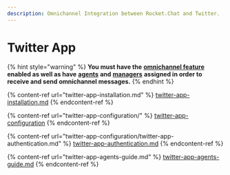 ```yaml
---
description: Omnichannel Integration between Rocket.Chat and Twitter.
---
```


# Twitter App

{% hint style="warning" %}
**You must have the** [**omnichannel feature**](https://docs.rocket.chat/guides/administration/settings/omnichannel-admins-guide#enable-omnichannel) **enabled as well as have** [**agents**](https://docs.rocket.chat/guides/omnichannel/agents) **and** [**managers**](https://docs.rocket.chat/guides/omnichannel/managers) **assigned in order to receive and send omnichannel messages.**
{% endhint %}

{% content-ref url="twitter-app-installation.md" %}
[twitter-app-installation.md](twitter-app-installation.md)
{% endcontent-ref %}

{% content-ref url="twitter-app-configuration/" %}
[twitter-app-configuration](twitter-app-configuration/)
{% endcontent-ref %}

{% content-ref url="twitter-app-configuration/twitter-app-authentication.md" %}
[twitter-app-authentication.md](twitter-app-configuration/twitter-app-authentication.md)
{% endcontent-ref %}

{% content-ref url="twitter-app-agents-guide.md" %}
[twitter-app-agents-guide.md](twitter-app-agents-guide.md)
{% endcontent-ref %}

